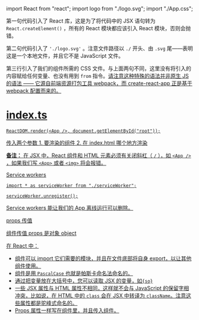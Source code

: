 import React from "react"; 
import logo from "./logo.svg"; 
import "./App.css"; 

第一句代码引入了 React 库，这是为了将代码中的 JSX 语句转为 `React.createElement()` ，所有的 React 模块都应该引入 React 模块，否则会抛错。

第二句代码引入了 `'./logo.svg'` 。注意文件路径以 `./` 开头、由 `.svg` 尾——表明这是一个本地文件，并且它不是 JavaScript 文件。

第三行引入了我们的组件所需的 CSS 文件。与上面两句不同，这里没有将引入的内容赋给任何变量、也没有用到 `from` 指令。<u>请注意这种特殊的语法并非原生 JS 的语法 —— 它源自前端资源打包工具 webpack，而 create-react-app 正是基于 webpack 配置而来的。

# index.ts

```
ReactDOM.render(<App />, document.getElementById("root"));
```

传入两个参数 1. 要渲染的组件 2. 在 index.html 哪个地方渲染

**备注：** 在 JSX 中，React 组件和 HTML 元素必须有关闭斜杠（ `/` ），如 `<App />` ，如果我们写 `<App>` 或者 `<img>` 将会报错。

[Service workers](https://developer.mozilla.org/zh-CN/docs/Web/API/Service_Worker_API/Using_Service_Workers)

```
import * as serviceWorker from "./serviceWorker";
```

```
serviceWorker.unregister();
```

[Service workers](https://developer.mozilla.org/zh-CN/docs/Web/API/Service_Worker_API/Using_Service_Workers) 能让我们的 App 离线运行可以删除。

props 传值

组件传值 props 是对象 object

在 React 中：

* 组件可以 import 它们需要的模块，并且在文件底部将自身 export，以让其他组件使用。
* 组件是用 `PascalCase` 也就是帕斯卡命名法命名的。
* 通过把变量放在大括号中，您可以读取 JSX 的变量，如`{so}`
* 一些 JSX 属性与 HTML 属性不相同，这样就不会与 JavaScript 的保留字相冲突，比如说，在 HTML 中的 `class` 会在 JSX 中转译为 `className`。注意这些属性都是驼峰式命名的。
* Props 属性一样写在组件里，并且传入组件。

